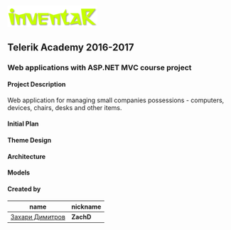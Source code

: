 <img src="./_design/assets/logo-big.png" width="40%" alt="inventaR">

## Telerik Academy 2016-2017
### Web applications with ASP.NET MVC course project

#### Project Description
Web application for managing small companies possessions - computers, devices, chairs, desks and other items.

#### Initial Plan

#### Theme Design

#### Architecture

#### Models

#### Created by

name | nickname
--- | ---
[Захари Димитров](https://telerikacademy.com/Users/ZachD) | **ZachD**  
